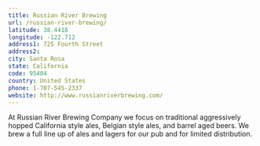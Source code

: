 ```yaml
---
title: Russian River Brewing
url: /russian-river-brewing/
latitude: 38.4418
longitude: -122.712
address1: 725 Fourth Street
address2: 
city: Santa Rosa
state: California
code: 95404
country: United States
phone: 1-707-545-2337
website: http://www.russianriverbrewing.com/
---
```

At Russian River Brewing Company we focus on traditional aggressively hopped California style ales, Belgian style ales, and barrel aged beers. We brew a full line up of ales and lagers for our pub and for limited distribution.

